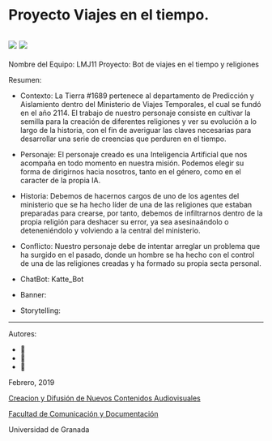 # Proyecto Viajes en el tiempo.


![](https://pixel.nymag.com/imgs/daily/vulture/2016/11/07/tessa.w700.h467.jpg)
![](https://imgix.bustle.com/rehost/2016/9/13/0a3eb310-cd79-453e-a4cf-8c755bbcf33c.jpg)
--

Nombre del Equipo: LMJ11
Proyecto: Bot de viajes en el tiempo y religiones

Resumen:  


- Contexto: La Tierra #1689 pertenece al departamento de Predicción y Aislamiento dentro del Ministerio de Viajes Temporales, el cual se fundó en el año 2114. El trabajo de nuestro personaje consiste en cultivar la semilla para la creación de diferentes religiones y ver su evolución a lo largo de la historia, con el fin de averiguar las claves necesarias para desarrollar una serie de creencias que perduren en el tiempo.

- Personaje: El personaje creado es una Inteligencia Artificial que nos acompaña en todo momento en nuestra misión. Podemos elegir su forma de dirigirnos hacia nosotros, tanto en el género, como en el caracter de la propia IA.

- Historia: Debemos de hacernos cargos de uno de los agentes del ministerio que se ha hecho líder de una de las religiones que estaban preparadas para crearse, por tanto, debemos de infiltrarnos dentro de la propia religión para deshacer su error, ya sea asesinaándolo o deteneniéndolo y volviendo a la central del ministerio.

- Conflicto: Nuestro personaje debe de intentar arreglar un problema que ha surgido en el pasado, donde un hombre se ha hecho con el control de una de las religiones creadas y ha formado su propia secta personal.

- ChatBot: Katte_Bot

- Banner:  

- Storytelling: 

------



Autores: 
- :man: 
- :woman:
- :woman: 

<!---
Lista completa de emojis de markDown - https://gist.github.com/rxaviers/7360908) 
-->



Febrero, 2019

[Creacion y Difusión de Nuevos Contenidos Audiovisuales](http://utopolis.ugr.es/medialab)

[Facultad de Comunicación y Documentación](http://fcd.ugr.es)

Universidad de Granada
